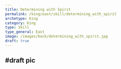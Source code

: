 ```yaml
---
title: Determining with Spirit
permalink: /king/east/skill/determining_with_spirit
archetype: King
category: King
type: Skill
type_general: East
image: /images/back/determining_with_spirit.jpg
draft: true
---
```

#draft pic
---
